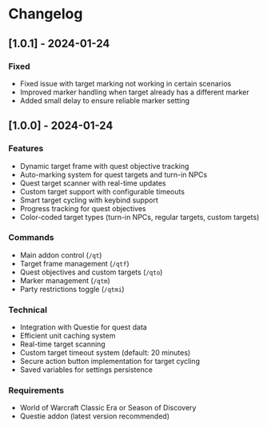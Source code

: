 # Changelog

## [1.0.1] - 2024-01-24

### Fixed
- Fixed issue with target marking not working in certain scenarios
- Improved marker handling when target already has a different marker
- Added small delay to ensure reliable marker setting

## [1.0.0] - 2024-01-24

### Features
- Dynamic target frame with quest objective tracking
- Auto-marking system for quest targets and turn-in NPCs
- Quest target scanner with real-time updates
- Custom target support with configurable timeouts
- Smart target cycling with keybind support
- Progress tracking for quest objectives
- Color-coded target types (turn-in NPCs, regular targets, custom targets)

### Commands
- Main addon control (`/qt`)
- Target frame management (`/qtf`)
- Quest objectives and custom targets (`/qto`)
- Marker management (`/qtm`)
- Party restrictions toggle (`/qtmi`)

### Technical
- Integration with Questie for quest data
- Efficient unit caching system
- Real-time target scanning
- Custom target timeout system (default: 20 minutes)
- Secure action button implementation for target cycling
- Saved variables for settings persistence

### Requirements
- World of Warcraft Classic Era or Season of Discovery
- Questie addon (latest version recommended) 
